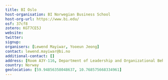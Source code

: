 ```yaml
---
title: BI Oslo
host-organisation: BI Norwegian Business School
host-org-url: https://www.bi.edu/
osf: 37cf8
zotero: KGT7CE5J
website: 
twitter: 
signup: 
organisers: [Lewend Mayiwar, Yooeun Jeong]
contact: lewend.mayiwar@bi.no
additional-contact: []
address: [Room A3Y-116, Department of Leadership and Organizational Behavior, BI Norwegian Business School]
country: Norway
geolocation: [59.94856358048637, 10.768575668334961]
---
```



